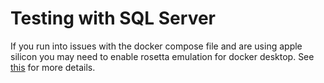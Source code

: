 # Testing with SQL Server

If you run into issues with the docker compose file and are using apple silicon you
may need to enable rosetta emulation for docker desktop. See [this](https://docs.docker.com/desktop/mac/apple-silicon/) for more details.